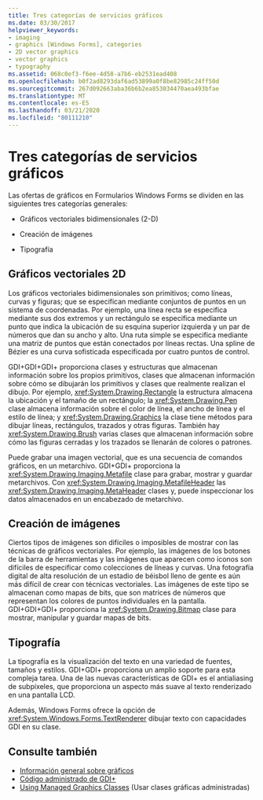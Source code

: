 ```yaml
---
title: Tres categorías de servicios gráficos
ms.date: 03/30/2017
helpviewer_keywords:
- imaging
- graphics [Windows Forms], categories
- 2D vector graphics
- vector graphics
- typography
ms.assetid: 068c0ef3-f6ee-4d58-a7b6-eb2531ead408
ms.openlocfilehash: b0f2ad8293daf6ad53899a0f8be82985c24ff50d
ms.sourcegitcommit: 267d092663aba36b6b2ea853034470aea493bfae
ms.translationtype: MT
ms.contentlocale: es-ES
ms.lasthandoff: 03/21/2020
ms.locfileid: "80111210"
---
```

# <a name="three-categories-of-graphics-services"></a>Tres categorías de servicios gráficos
Las ofertas de gráficos en Formularios Windows Forms se dividen en las siguientes tres categorías generales:  
  
- Gráficos vectoriales bidimensionales (2-D)  
  
- Creación de imágenes  
  
- Tipografía  
  
## <a name="2d-vector-graphics"></a>Gráficos vectoriales 2D  
 Los gráficos vectoriales bidimensionales son primitivos; como líneas, curvas y figuras; que se especifican mediante conjuntos de puntos en un sistema de coordenadas. Por ejemplo, una línea recta se especifica mediante sus dos extremos y un rectángulo se especifica mediante un punto que indica la ubicación de su esquina superior izquierda y un par de números que dan su ancho y alto. Una ruta simple se especifica mediante una matriz de puntos que están conectados por líneas rectas. Una spline de Bézier es una curva sofisticada especificada por cuatro puntos de control.  
  
 GDI+GDI+GDI+ proporciona clases y estructuras que almacenan información sobre los propios primitivos, clases que almacenan información sobre cómo se dibujarán los primitivos y clases que realmente realizan el dibujo. Por ejemplo, <xref:System.Drawing.Rectangle> la estructura almacena la ubicación y el tamaño de un rectángulo; la <xref:System.Drawing.Pen> clase almacena información sobre el color de línea, el ancho de línea y el estilo de línea; y <xref:System.Drawing.Graphics> la clase tiene métodos para dibujar líneas, rectángulos, trazados y otras figuras. También hay <xref:System.Drawing.Brush> varias clases que almacenan información sobre cómo las figuras cerradas y los trazados se llenarán de colores o patrones.  
  
 Puede grabar una imagen vectorial, que es una secuencia de comandos gráficos, en un metarchivo. GDI+GDI+ proporciona la <xref:System.Drawing.Imaging.Metafile> clase para grabar, mostrar y guardar metarchivos. Con <xref:System.Drawing.Imaging.MetafileHeader> las <xref:System.Drawing.Imaging.MetaHeader> clases y, puede inspeccionar los datos almacenados en un encabezado de metarchivo.  
  
## <a name="imaging"></a>Creación de imágenes  
 Ciertos tipos de imágenes son difíciles o imposibles de mostrar con las técnicas de gráficos vectoriales. Por ejemplo, las imágenes de los botones de la barra de herramientas y las imágenes que aparecen como iconos son difíciles de especificar como colecciones de líneas y curvas. Una fotografía digital de alta resolución de un estadio de béisbol lleno de gente es aún más difícil de crear con técnicas vectoriales. Las imágenes de este tipo se almacenan como mapas de bits, que son matrices de números que representan los colores de puntos individuales en la pantalla. GDI+GDI+GDI+ proporciona la <xref:System.Drawing.Bitmap> clase para mostrar, manipular y guardar mapas de bits.  
  
## <a name="typography"></a>Tipografía  
 La tipografía es la visualización del texto en una variedad de fuentes, tamaños y estilos. GDI+GDI+ proporciona un amplio soporte para esta compleja tarea. Una de las nuevas características de GDI+ es el antialiasing de subpíxeles, que proporciona un aspecto más suave al texto renderizado en una pantalla LCD.  
  
 Además, Windows Forms ofrece la opción de <xref:System.Windows.Forms.TextRenderer> dibujar texto con capacidades GDI en su clase.  
  
## <a name="see-also"></a>Consulte también

- [Información general sobre gráficos](graphics-overview-windows-forms.md)
- [Código administrado de GDI+](about-gdi-managed-code.md)
- [Using Managed Graphics Classes](using-managed-graphics-classes.md) (Usar clases gráficas administradas)
